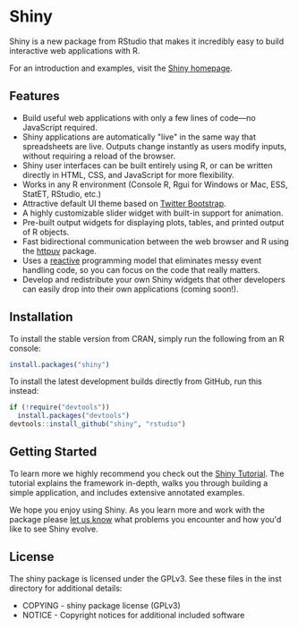 # Shiny 

Shiny is a new package from RStudio that makes it incredibly easy to build interactive web applications with R.

For an introduction and examples, visit the [Shiny homepage](http://www.rstudio.com/shiny/).

## Features

* Build useful web applications with only a few lines of code&mdash;no JavaScript required.
* Shiny applications are automatically "live" in the same way that spreadsheets are live. Outputs change instantly as users modify inputs, without requiring a reload of the browser.
* Shiny user interfaces can be built entirely using R, or can be written directly in HTML, CSS, and JavaScript for more flexibility.
* Works in any R environment (Console R, Rgui for Windows or Mac, ESS, StatET, RStudio, etc.)
* Attractive default UI theme based on [Twitter Bootstrap](http://twitter.github.com/bootstrap).
* A highly customizable slider widget with built-in support for animation.
* Pre-built output widgets for displaying plots, tables, and printed output of R objects.
* Fast bidirectional communication between the web browser and R using the [httpuv](https://github.com/rstudio/httpuv) package.
* Uses a [reactive](http://en.wikipedia.org/wiki/Reactive_programming) programming model that eliminates messy event handling code, so you can focus on the code that really matters.
* Develop and redistribute your own Shiny widgets that other developers can easily drop into their own applications (coming soon!).

## Installation

To install the stable version from CRAN, simply run the following from an R console:

```r
install.packages("shiny")
```

To install the latest development builds directly from GitHub, run this instead:

```r
if (!require("devtools"))
  install.packages("devtools")
devtools::install_github("shiny", "rstudio")
```

## Getting Started

To learn more we highly recommend you check out the [Shiny Tutorial](http://rstudio.github.com/shiny/tutorial). The tutorial explains the framework in-depth, walks you through building a simple application, and includes extensive annotated examples.

We hope you enjoy using Shiny. As you learn more and work with the package please [let us know](https://github.com/rstudio/shiny/issues) what problems you encounter and how you'd like to see Shiny evolve.

## License

The shiny package is licensed under the GPLv3. See these files in the inst directory for additional details:

- COPYING - shiny package license (GPLv3)
- NOTICE  - Copyright notices for additional included software
